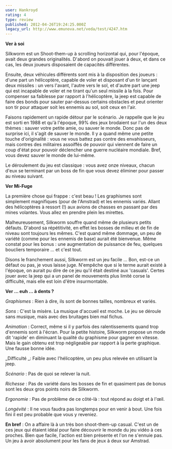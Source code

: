 ```yaml
---
user: Hankroyd
rating: 4
type: review
published: 2012-04-26T19:24:25.000Z
legacy_url: http://www.emunova.net/veda/test/4247.htm
---
```

**Ver à soi**  

  

Silkworm est un Shoot-them-up à scrolling horizontal qui, pour l'époque, avait deux grandes originalités. D'abord on pouvait jouer à deux, et dans ce cas, les deux joueurs disposaient de capacités différentes.  

Ensuite, deux véhicules différents sont mis à la disposition des joueurs : d'une part un hélicoptère, capable de voler et disposant d'un tir lançant deux missiles : un vers l'avant, l'autre vers le sol, et d'autre part une jeep qui est incapable de voler et ne tirant qu'un seul missile à la fois. Pour compenser sa faiblesse par rapport à l'hélicoptère, la jeep est capable de faire des bonds pour sauter par-dessus certains obstacles et peut orienter son tir pour attaquer soit les ennemis au sol, soit ceux en l'air.  

  

Faisons rapidement un rapide détour par le scénario. Je rappelle que le jeu est sorti en 1988 et qu'à l'époque, 99% des jeux brodaient sur l'un des deux thèmes : sauver votre petite amie, ou sauver le monde. Donc pas de surprise ici, il s'agit de sauver le monde. Il y a quand même une petite touche d'originalité : vous ne vous battez pas contre des envahisseurs, mais contres des militaires assoiffés de pouvoir qui viennent de faire un coup d'état pour pouvoir déclencher une guerre nucléaire mondiale. Bref, vous devez sauver le monde de lui-même.  

  

Le déroulement du jeu est classique : vous avez onze niveaux, chacun d'eux se terminant par un boss de fin que vous devez éliminer pour passer au niveau suivant.  

  

  

**Ver Mi-Fuge**  

  

La première chose qui frappe : c'est beau ! Les graphismes sont simplement magnifiques (pour de l'Amstrad) et les ennemis variés. Allant des hélicoptères à ressort (!) aux avions de chasses en passant par des mines volantes. Vous allez en prendre plein les mirettes.  

Malheureusement, Silkworm souffre quand même de plusieurs petits défauts. D'abord sa répétitivité, en effet les bosses de milieu et de fin de niveau sont toujours les mêmes. C'est quand même dommage, un peu de variété (comme pour les ennemis de base) aurait été bienvenue. Même constat pour les bonus : une augmentation de puissance de feu, quelques boucliers temporaire ... et c'est tout.  

Disons le franchement aussi, Silkworm est un jeu facile ... Bon, est-ce un défaut ou pas, je vous laisse juge. N'empêche que si le terme aurait existé à l'époque, on aurait pu dire de ce jeu qu'il était destiné aux 'casuals'. Certes jouer avec la jeep qui a un panel de mouvements plus limité corse la difficulté, mais elle est loin d'être insurmontable.  

  

  

**Ver ... euh ... à dents ?**  

  

_Graphismes_ : Rien à dire, ils sont de bonnes tailles, nombreux et variés.  

  

_Sons_ : C'est la misère. La musique d'accueil est moche. Le jeu se déroule sans musique, mais avec des bruitages bien mal fichus.  

  

_Animation_ : Correct, même si il y parfois des ralentissements quand trop d'ennemis sont à l'écran. Pour la petite histoire, Silkworm propose un mode dit 'rapide' en diminuant la qualité du graphisme pour gagner en vitesse. Mais le gain obtenu est trop négligeable par rapport à la perte graphique. Une fausse bonne idée.  

  

_Difficulté _: Faible avec l'hélicoptère, un peu plus relevée en utilisant la jeep.  

  

_Scénario_ : Pas de quoi se relever la nuit.  

  

_Richesse_ : Pas de variété dans les bosses de fin et quasiment pas de bonus sont les deux gros points noirs de Silkworm.  

  

_Ergonomie_ : Pas de problème de ce côté-là : tout répond au doigt et à l'œil.  

  

_Longévité_ : Il ne vous faudra pas longtemps pour en venir à bout. Une fois fini il est peu probable que vous y reveniez.  

  

**En bref** : On a affaire là à un très bon shoot-them-up casual. C'est un de ces jeux qui étaient idéal pour faire découvrir le monde du jeu vidéo à ces proches. Bien que facile, l'action est bien présente et l'on ne s'ennuie pas. Un jeu à avoir absolument pour les fans de jeux à deux sur Amstrad.